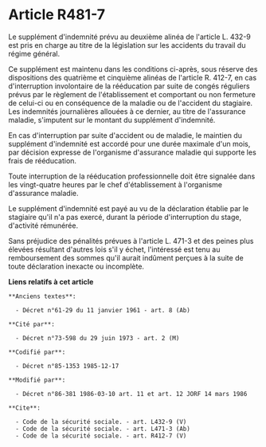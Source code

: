 # Article R481-7

Le supplément d'indemnité prévu au deuxième alinéa de l'article L. 432-9 est pris en charge au titre de la législation sur
les accidents du travail du régime général. 

Ce supplément est maintenu dans les conditions ci-après, sous réserve des dispositions des quatrième et cinquième alinéas de
l'article R. 412-7, en cas d'interruption involontaire de la rééducation par suite de congés réguliers prévus par le
règlement de l'établissement et comportant ou non fermeture de celui-ci ou en conséquence de la maladie ou de l'accident du
stagiaire. Les indemnités journalières allouées à ce dernier, au titre de l'assurance maladie, s'imputent sur le montant du
supplément d'indemnité. 

En cas d'interruption par suite d'accident ou de maladie, le maintien du supplément d'indemnité est accordé pour une durée
maximale d'un mois, par décision expresse de l'organisme d'assurance maladie qui supporte les frais de rééducation. 

Toute interruption de la rééducation professionnelle doit être signalée dans les vingt-quatre heures par le chef
d'établissement à l'organisme d'assurance maladie. 

Le supplément d'indemnité est payé au vu de la déclaration établie par le stagiaire qu'il n'a pas exercé, durant la période
d'interruption du stage, d'activité rémunérée. 

Sans préjudice des pénalités prévues à l'article L. 471-3 et des peines plus élevées résultant d'autres lois s'il y échet,
l'intéressé est tenu au remboursement des sommes qu'il aurait indûment perçues à la suite de toute déclaration inexacte ou
incomplète.

**Liens relatifs à cet article**

	**Anciens textes**:

	  - Décret n°61-29 du 11 janvier 1961 - art. 8 (Ab)

	**Cité par**:

	  - Décret n°73-598 du 29 juin 1973 - art. 2 (M)

	**Codifié par**:

	  - Décret n°85-1353 1985-12-17

	**Modifié par**:

	  - Décret n°86-381 1986-03-10 art. 11 et art. 12 JORF 14 mars 1986

	**Cite**:

	  - Code de la sécurité sociale. - art. L432-9 (V)
	  - Code de la sécurité sociale. - art. L471-3 (Ab)
	  - Code de la sécurité sociale. - art. R412-7 (V)
